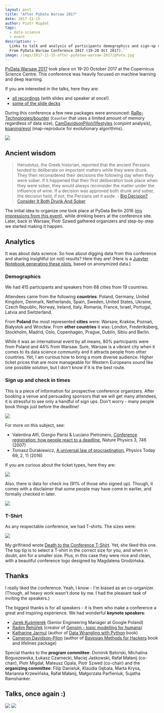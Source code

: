 ```yaml
---
layout: post
title: "After PyData Warsaw 2017"
date: 2017-11-15
author: Piotr Migdał
tags:
  - data-science
  - event
description: >-
  Links to talk and analysis of participants demographics and sign-up dynamics.
  From PyData Warsaw Conference 2017 (19-20 Oct 2017).``
image: /imgs/2017-11-15-after-pydatwa-warsaw-2017/photo.jpg
---
```


[PyData Warsaw 2017](https://pydata.org/warsaw2017/) took place on 19-20 October 2017 at the Copernicus Science Centre. This conference was heavily focused on machine learning and deep learning.

If you are interested in the talks, here they are:

- [all recordings](https://www.youtube.com/playlist?list=PLGVZCDnMOq0oe0eD-edj_2CuBIZ938bWT) (with slides and speaker at once!)
- [some of the slide decks](https://github.com/lopusz/pydata-warsaw-2017)

During this conference a few new packages were announced: [RaRe-Technologies/bounter](https://github.com/RaRe-Technologies/bounter) (`Counter` that uses a limited amount of memory regardless of data size), [CamDavidsonPilon/lifestyles](https://github.com/CamDavidsonPilon/lifestyles) (conjoint analysis), [koaning/evol](https://github.com/koaning/evol) (map-reproduce for evolutionary algorithms).

![](/imgs/2017-11-15-after-pydatwa-warsaw-2017/photo.jpg)

## Ancient wisdom

> Herodotus, the Greek historian, reported that the ancient Persians tended to deliberate on important matters while they were drunk. They then reconsidered their decisions the following day when they were sober. If it happened that their first deliberation took place when they were sober, they would always reconsider the matter under the influence of wine. If a decision was approved both drunk and sober, the decision held; if not, the Persians set it aside. - [Big Decision? Consider It Both Drunk And Sober](https://www.forbes.com/sites/chunkamui/2016/03/22/wine-and-sleep-make-for-better-decisions/#96cdc2124b1f)

The initial idea to organize one took place at PyData Berlin 2016 ([my impressions from this event](http://p.migdal.pl/2016/05/25/my-impressions-from-pydata-berlin-2016.html)), while drinking beers at the conference site. Later, back in Warsaw, Piotr Szwed gathered organizers and step-by-step we started making it happen.

## Analytics

It was about data science. So how about digging data from this conference and sharing insightful (or not) results? Here they are! (Here is a [Jupyter Notebook generating these plots](https://github.com/stared/random_data_explorations/blob/master/201711_pydatawaw/analysis.ipynb), based on anonymized data.)

### Demographics

We had 415 participants and speakers from 68 cities from 19 countries.

Attendees came from the following **countries**: Poland, Germany, United Kingdom, Denmark, Netherlands, Spain, Sweden, United States, Ukraine, Czech Republic, Norway, Ireland, Italy, Romania, France, Israel, Portugal, Latvia and Switzerland.

From **Poland** the most represented **cities** were: Warsaw, Kraków, Poznań, Białystok and Wrocław. From **other countries** it was: London, Frederiksberg, Stockholm, Madrid, Oslo, Copenhagen, Prague, Dublin, Sibiu and Berlin.

While it was an international event by all means, 80% participants were from Poland and 44% from Warsaw. Sure, Warsaw is a vibrant city when it comes to its data science community and it attracts people from other countries. Yet, I am curious how to bring a more diverse audience. Higher ticket prices that are more manageable for Western Europeans sound like one possible solution, but I don't know if it is the best route.

### Sign up and check in times

This is a piece of information for prospective conference organizers.
After booking a venue and persuading sponsors that we will get many attendees, it is stressful to see only a handful of sign ups.
Don't worry - many people book things just before the deadline!

![](/imgs/2017-11-15-after-pydatwa-warsaw-2017/signups_pdwc17.png)

For more on this subject, see:

- Valentina Alfi, Giorgio Parisi & Luciano Pietronero, [Conference registration: how people react to a deadline](https://doi.org/10.1038/nphys761), Nature Physics 3, 746 (2007)
- Tomasz Durakiewicz, [A universal law of procrastination](https://doi.org/10.1063/PT.3.3064), Physics Today 69, 2, 11 (2016)

If you are curious about the ticket types, here they are:

![](/imgs/2017-11-15-after-pydatwa-warsaw-2017/tickets_pdwc17.png)

Also, there is data for check ins (91% of those who signed up). Though, it comes with a disclaimer that some people may have come in earlier, and formally checked in later.

![](/imgs/2017-11-15-after-pydatwa-warsaw-2017/checkins_pdwc17.png)

### T-Shirt

As any respectable conference, we had T-shirts. The sizes were:

![](/imgs/2017-11-15-after-pydatwa-warsaw-2017/tshirts_pdwc17.png)

My girlfriend wrote [Death to the Conference T-Shirt](https://medium.com/@SexCoachSarah/death-to-the-conference-t-shirt-2438b24589d0). Yet, she liked this one. The top tip is to select a T-shirt in the correct size for you, and when in doubt, aim for a smaller size. Plus, in this case they were nice and clean, with a beautiful conference logo designed by Magdalena Grodzińska.

## Thanks

I really liked the conference. Yeah, I know - I'm biased as an co-organizer. (Though, all heavy work wasn't done by me. I had the pleasant task of inviting the speakers.)

The biggest thanks is for all speakers - it is them who make a conference a great and inspiring experience. We had wonderful **keynote speakers**:

- [Jarek Kuśmierek](https://www.linkedin.com/in/jaros%C5%82aw-ku%C5%9Bmierek-73322598/) (Senior Engineering Manager at Google Poland)
- [Radim Řehůřek](https://twitter.com/radimrehurek) (creator of [Gensim - topic modelling for humans](https://radimrehurek.com/gensim/))
- [Katharine Jarmul](https://twitter.com/kjam) (author of [Data Wrangling with Python](http://shop.oreilly.com/product/0636920032861.do) book)
- [Cameron Davidson-Pilon](https://github.com/CamDavidsonPilon) (author of [Bayesian Methods for Hackers](http://camdavidsonpilon.github.io/Probabilistic-Programming-and-Bayesian-Methods-for-Hackers/) book and lifelines package)

Special thanks to the **program committee**: Dominik Batorski, Michalina Boguszewska, Łukasz Czarnecki, Maciej Jaśkowski, Rafał Małanij (co-chair), Piotr Migdał, Mateusz Opala, Piotr Szwed (co-chair) and the **organizing committee**: Filip Danieluk, Klaudia Gębala, Marta Krysa, Marianna Krzewińska, Rafał Małanij, Małgorzata Parfieniuk, Sujatha Ramshanker.

## Talks, once again :)

[![](/imgs/2017-11-15-after-pydatwa-warsaw-2017/talks_1.png)](https://www.youtube.com/playlist?list=PLGVZCDnMOq0oe0eD-edj_2CuBIZ938bWT)
[![](/imgs/2017-11-15-after-pydatwa-warsaw-2017/talks_2.png)](https://www.youtube.com/playlist?list=PLGVZCDnMOq0oe0eD-edj_2CuBIZ938bWT)
